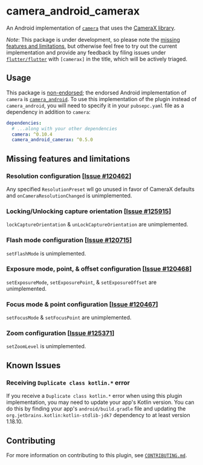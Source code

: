 # camera\_android\_camerax

An Android implementation of [`camera`][1] that uses the [CameraX library][2].

*Note*: This package is under development, so please note the
[missing features and limitations](#missing-features-and-limitations), but
otherwise feel free to try out the current implementation and provide any
feedback by filing issues under [`flutter/flutter`][5] with `[camerax]` in
the title, which will be actively triaged.

## Usage

This package is [non-endorsed][3]; the endorsed Android implementation of `camera`
is [`camera_android`][4]. To use this implementation of the plugin instead of
`camera_android`, you will need to specify it in your `pubsepc.yaml` file as a
dependency in addition to `camera`:

```yaml
dependencies:
  # ...along with your other dependencies
  camera: ^0.10.4
  camera_android_camerax: ^0.5.0
```

## Missing features and limitations

### Resolution configuration \[[Issue #120462][120462]\]

Any specified `ResolutionPreset` wll go unused in favor of CameraX defaults and
`onCameraResolutionChanged` is unimplemented.

### Locking/Unlocking capture orientation \[[Issue #125915][125915]\]

`lockCaptureOrientation` & `unLockCaptureOrientation` are unimplemented.

### Flash mode configuration \[[Issue #120715][120715]\]

`setFlashMode` is unimplemented.

### Exposure mode, point, & offset configuration \[[Issue #120468][120468]\]

`setExposureMode`, `setExposurePoint`, & `setExposureOffset` are unimplemented.

### Focus mode & point configuration \[[Issue #120467][120467]\]

`setFocusMode` & `setFocusPoint` are unimplemented.

### Zoom configuration \[[Issue #125371][125371]\]

`setZoomLevel` is unimplemented.

## Known Issues

### Receiving `Duplicate class kotlin.*` error

If you receive a `Duplicate class kotlin.*` error when using this plugin
implementation, you may need to update your app's Kotlin version. You can do
this by finding your app's `android/build.gradle` file and updating the
`org.jetbrains.kotlin:kotlin-stdlib-jdk7` dependency to at least version 1.18.10.

## Contributing

For more information on contributing to this plugin, see [`CONTRIBUTING.md`](CONTRIBUTING.md).

<!-- Links -->

[1]: https://pub.dev/packages/camera
[2]: https://developer.android.com/training/camerax
[3]: https://docs.flutter.dev/packages-and-plugins/developing-packages#non-endorsed-federated-plugin
[4]: https://pub.dev/packages/camera_android
[5]: https://github.com/flutter/flutter/issues/new/choose
[120462]: https://github.com/flutter/flutter/issues/120462
[125915]: https://github.com/flutter/flutter/issues/125915
[120715]: https://github.com/flutter/flutter/issues/120715
[120468]: https://github.com/flutter/flutter/issues/120468
[120467]: https://github.com/flutter/flutter/issues/120467
[125371]: https://github.com/flutter/flutter/issues/125371